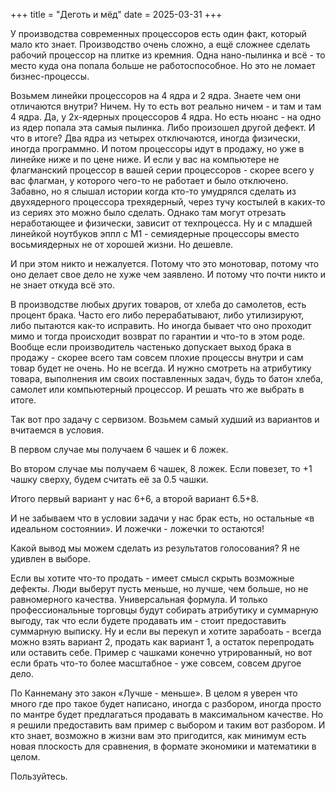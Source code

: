 +++
title = "Деготь и мёд"
date = 2025-03-31
+++

У производства современных процессоров есть один факт, который мало кто знает. Производство очень сложно, а ещё сложнее сделать рабочий процессор на плитке из кремния. Одна нано-пылинка и всё - то место куда она попала больше не работоспособное. Но это не ломает бизнес-процессы.

Возьмем линейки процессоров на 4 ядра и 2 ядра. Знаете чем они отличаются внутри? Ничем. Ну то есть вот реально ничем - и там и там 4 ядра. Да, у 2х-ядерных процессоров 4 ядра. Но есть нюанс - на одно из ядер попала эта самыя пылинка. Либо произошел другой дефект. И что в итоге? Два ядра из четырех отключаются, иногда физически, иногда программно. И потом процессоры идут в продажу, но уже в линейке ниже и по цене ниже. И если у вас на компьютере не флагманский процессор в вашей серии процессоров - скорее всего у вас флагман, у которого чего-то не работает и было отключено. Забавно, но я слышал истории когда кто-то умудрялся сделать из двухядерного процессора трехядерный, через тучу костылей в каких-то из сериях это можно было сделать. Однако там могут отрезать неработающее и физически, зависит от техпроцесса. Ну и с младшей линейкой ноутбуков эппл с М1 - семиядерные процессоры вместо восьмиядерных не от хорошей жизни. Но дешевле.

И при этом никто и нежалуется. Потому что это монотовар, потому что оно делает свое дело не хуже чем заявлено. И потому что почти никто и не знает откуда всё это.

В производстве любых других товаров, от хлеба до самолетов, есть процент брака. Часто его либо перерабатывают, либо утилизируют, либо пытаются как-то исправить. Но иногда бывает что оно проходит мимо и тогда происходит возврат по гарантии и что-то в этом роде. Вообще если производитель частенько допускает выход брака в продажу - скорее всего там совсем плохие процессы внутри и сам товар будет не очень. Но не всегда. И нужно смотреть на атрибутику товара, выполнения им своих поставленных задач, будь то батон хлеба, самолет или компьютерный процессор. И решать что же выбрать в итоге.

Так вот про задачу с сервизом. Возьмем самый худший из вариантов и вчитаемся в условия.

В первом случае мы получаем 6 чашек и 6 ложек.

Во втором случае мы получаем 6 чашек, 8 ложек. Если повезет, то +1 чашку сверху, будем считать её за 0.5 чашки.

Итого первый вариант у нас 6+6, а второй вариант 6.5+8.

И не забываем что в условии задачи у нас брак есть, но остальные «в идеальном состоянии». И ложечки - ложечки то остаются!

Какой вывод мы можем сделать из результатов голосования? Я не удивлен в выборе.

Если вы хотите что-то продать - имеет смысл скрыть возможные дефекты. Люди выберут пусть меньше, но лучше, чем больше, но не равномерного качества. Универсальная формула. И только профессиональные торговцы будут собирать атрибутику и суммарную выгоду, так что если будете продавать им - стоит предоставить суммарную выписку. Ну и если вы перекуп и хотите зарабоать - всегда можно взять вариант 2, продать как вариант 1, а остаток перепродать или оставить себе. Пример с чашками конечно утрированный, но вот если брать что-то более масштабное - уже совсем, совсем другое дело.

По Каннеману это закон «Лучше - меньше». В целом я уверен что много где про такое будет написано, иногда с разбором, иногда просто по мантре будет предлагаться продавать в максимальном качестве. Но я решили предоставить вам пример с выбором и таким вот разбором. И кто знает, возможно в жизни вам это пригодится, как минимум есть новая плоскость для сравнения, в формате экономики и математики в целом.

Пользуйтесь.